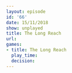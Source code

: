 ```yaml
---
layout: episode
id: '66'
date: 15/11/2018
show: unplayed
title: The Long Reach
url: 
games:
- title: The Long Reach
  play_time: 
  decision: 
---
```

